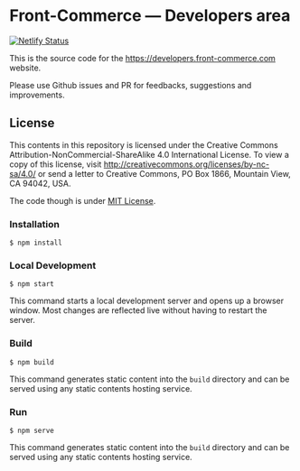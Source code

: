 # Front-Commerce — Developers area

[![Netlify Status](https://api.netlify.com/api/v1/badges/83adbe80-06e7-4941-97d4-db3dca7590e8/deploy-status)](https://app.netlify.com/sites/heuristic-almeida-1a1f35/deploys)

This is the source code for the https://developers.front-commerce.com website.

Please use Github issues and PR for feedbacks, suggestions and improvements.

## License

This contents in this repository is licensed under the Creative Commons Attribution-NonCommercial-ShareAlike 4.0 International License.
To view a copy of this license, visit http://creativecommons.org/licenses/by-nc-sa/4.0/ or send a letter to Creative Commons, PO Box 1866, Mountain View, CA 94042, USA.

The code though is under [MIT License](https://github.com/front-commerce/developers.front-commerce.com/blob/main/LICENSE.md).

### Installation

```
$ npm install
```

### Local Development

```
$ npm start
```

This command starts a local development server and opens up a browser window. Most changes are reflected live without having to restart the server.

### Build

```
$ npm build
```

This command generates static content into the `build` directory and can be served using any static contents hosting service.

### Run

```
$ npm serve
```

This command generates static content into the `build` directory and can be served using any static contents hosting service.